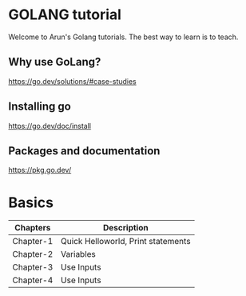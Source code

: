 # GOLANG tutorial

Welcome to Arun's Golang tutorials. The best way to learn is to teach.

## Why use GoLang?
https://go.dev/solutions/#case-studies

## Installing go
https://go.dev/doc/install

## Packages and documentation
https://pkg.go.dev/


# Basics

| Chapters    | Description |
| ----------- | ----------- |
| Chapter-1   | Quick Helloworld, Print statements|
| Chapter-2   | Variables |
| Chapter-3   | Use Inputs |
| Chapter-4   | Use Inputs |

